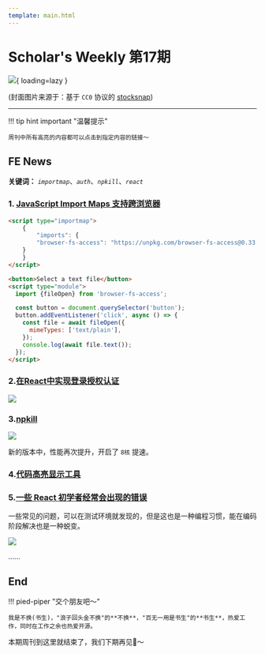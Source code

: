 ```yaml
---
template: main.html
---
```


# Scholar's Weekly 第17期

![](https://to-out-use.oss-cn-hangzhou.aliyuncs.com/common/yq1ebl.jpg?x-oss-process=image/auto-orient,1/interlace,1/quality,q_90/format,webp){ loading=lazy }


(封面图片来源于：基于 `CC0` 协议的 [stocksnap](https://stocksnap.io/photo/ocean-coast-JZERITQXDY))

------

!!! tip hint important "温馨提示"

    周刊中所有高亮的内容都可以点击到指定内容的链接～

## FE News

**关键词：** *`importmap`*、*`auth`*、*`npkill`*、*`react`*

### 1. [JavaScript Import Maps 支持跨浏览器](https://web.dev/import-maps-in-all-modern-browsers/)

```html
<script type="importmap">
    {
        "imports": {
        "browser-fs-access": "https://unpkg.com/browser-fs-access@0.33.0/dist/index.modern.js"
    }
    }
</script>
```

```html
<button>Select a text file</button>
<script type="module">
  import {fileOpen} from 'browser-fs-access';

  const button = document.querySelector('button');
  button.addEventListener('click', async () => {
    const file = await fileOpen({
      mimeTypes: ['text/plain'],
    });
    console.log(await file.text());
  });
</script>
```

### 2.[在React中实现登录授权认证](https://userfront.com/tutorials/react-authentication?utm_source=javascriptweekly.com&utm_medium=referral&utm_campaign=primary&utm_content=react_authentication)

![](https://to-out-use.oss-cn-hangzhou.aliyuncs.com/common/Z774J8.png)

### 3.[npkill](https://github.com/voidcosmos/npkill/releases/tag/v0.11.1)

![](https://to-out-use.oss-cn-hangzhou.aliyuncs.com/common/Btdkhs.png)

新的版本中，性能再次提升，开启了 `8核` 提速。

### 4.[代码高亮显示工具](https://codehike.org/)

### 5.[一些 React 初学者经常会出现的错误](https://www.joshwcomeau.com/react/common-beginner-mistakes/)

一些常见的问题，可以在测试环境就发现的，但是这也是一种编程习惯，能在编码阶段解决也是一种蜕变。

![](https://to-out-use.oss-cn-hangzhou.aliyuncs.com/common/uwzyAg.png)

......

## End

!!! pied-piper "交个朋友吧～"

    我是不换(书生)，"浪子回头金不换"的**不换**，"百无一用是书生"的**书生**，热爱工作，同时在工作之余也热爱开源。

本期周刊到这里就结束了，我们下期再见👋～
